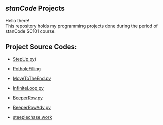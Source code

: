 ## *stanCode* Projects
Hello there!\
This repository holds my programming projects done during the period of stanCode SC101 course.


## Project Source Codes:
* [StepUp.py](https://github.com/beautifulme123345/-/blob/main/SC001_workshop/SC001_workshop%20(3)/SC001_lecture01/StepUp.py))
  
* [PotholeFilling](https://github.com/beautifulme123345/-/blob/main/SC001_workshop/SC001_workshop%20(3)/SC001_lecture01/PotholeFilling.py)
  
* [MoveToTheEnd.py](https://github.com/beautifulme123345/-/blob/main/SC001_workshop/SC001_workshop%20(3)/SC001_lecture01/MoveToTheEnd.py)
  
* [InfiniteLoop.py](https://github.com/beautifulme123345/-/blob/main/SC001_workshop/SC001_workshop%20(3)/SC001_lecture02/InfiniteLoop.py)
 
* [BeeperRow.py](https://github.com/beautifulme123345/-/blob/main/SC001_workshop/SC001_workshop%20(3)/SC001_lecture02/BeeperRow.py)
  
* [BeeperRowAdv.py](https://github.com/beautifulme123345/-/blob/main/SC001_workshop/SC001_workshop%20(3)/SC001_lecture02/BeeperRowAdv.py)

* [steeplechase.work](https://github.com/beautifulme123345/-/blob/main/SC001_workshop/SC001_workshop%20(3)/SC001_lecture02/Steeplechase.py)

